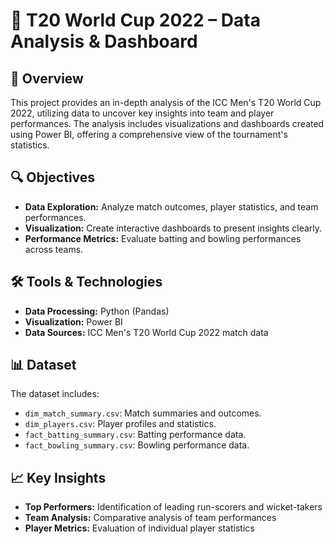 # 🏏 T20 World Cup 2022 – Data Analysis & Dashboard

## 📖 Overview

This project provides an in-depth analysis of the ICC Men's T20 World Cup 2022, utilizing data to uncover key insights into team and player performances. The analysis includes visualizations and dashboards created using Power BI, offering a comprehensive view of the tournament's statistics.

## 🔍 Objectives

- **Data Exploration:** Analyze match outcomes, player statistics, and team performances.
- **Visualization:** Create interactive dashboards to present insights clearly.
- **Performance Metrics:** Evaluate batting and bowling performances across teams.

## 🛠 Tools & Technologies

- **Data Processing:** Python (Pandas)
- **Visualization:** Power BI
- **Data Sources:** ICC Men's T20 World Cup 2022 match data

## 📊 Dataset

The dataset includes:

- `dim_match_summary.csv`: Match summaries and outcomes.
- `dim_players.csv`: Player profiles and statistics.
- `fact_batting_summary.csv`: Batting performance data.
- `fact_bowling_summary.csv`: Bowling performance data.

## 📈 Key Insights

- **Top Performers:** Identification of leading run-scorers and wicket-takers
- **Team Analysis:** Comparative analysis of team performances
- **Player Metrics:** Evaluation of individual player statistics
